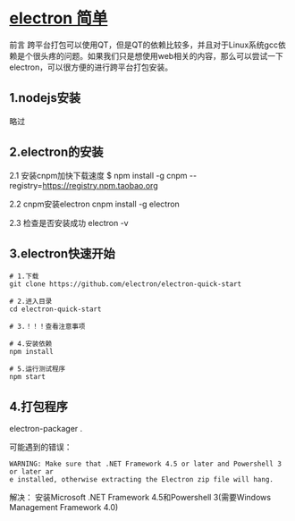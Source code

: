 # [electron 简单](https://blog.csdn.net/itas109/article/details/100127225)
前言
跨平台打包可以使用QT，但是QT的依赖比较多，并且对于Linux系统gcc依赖是个很头疼的问题。如果我们只是想使用web相关的内容，那么可以尝试一下electron，可以很方便的进行跨平台打包安装。

## 1.nodejs安装
略过

## 2.electron的安装
2.1 安装cnpm加快下载速度
$ npm install -g cnpm --registry=https://registry.npm.taobao.org

2.2 cnpm安装electron
cnpm install -g electron

2.3 检查是否安装成功
electron -v

## 3.electron快速开始
```
# 1.下载
git clone https://github.com/electron/electron-quick-start

# 2.进入目录
cd electron-quick-start

# 3.！！！查看注意事项

# 4.安装依赖
npm install

# 5.运行测试程序
npm start
```


## 4.打包程序
electron-packager .

可能遇到的错误：

    WARNING: Make sure that .NET Framework 4.5 or later and Powershell 3 or later ar
    e installed, otherwise extracting the Electron zip file will hang.

解决：
安装Microsoft .NET Framework 4.5和Powershell 3(需要Windows Management Framework 4.0)
